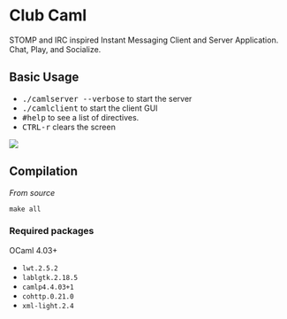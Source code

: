 # Club Caml

STOMP and IRC inspired Instant Messaging Client and Server Application. Chat,
Play, and Socialize.

## Basic Usage

- <kbd>./camlserver --verbose</kbd> to start the server
- <kbd>./camlclient</kbd> to start the client GUI
- <kbd>#help</kbd> to see a list of directives.
- <kbd>CTRL-r</kbd> clears the screen

![]( https://raw.githubusercontent.com/yuhuanq/Club-Caml/master/ex.gif?token=AQYGq4f9ZEAuP60oT3vYrqc4PM1on-6oks5YTxQhwA==)

## Compilation

*From source*

`make all`

### Required packages

OCaml 4.03+

- `lwt.2.5.2`
- `lablgtk.2.18.5`
- `camlp4.4.03+1`
- `cohttp.0.21.0`
- `xml-light.2.4`

